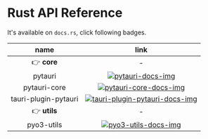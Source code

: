 # Rust API Reference

It's available on `docs.rs`, click following badges.

| name | link |
|:----:|:----:|
| 👉 **core** | - |
| pytauri | [![pytauri-docs-img]][pytauri-docs] |
| pytauri-core | [![pytauri-core-docs-img]][pytauri-core-docs] |
| tauri-plugin-pytauri | [![tauri-plugin-pytauri-docs-img]][tauri-plugin-pytauri-docs] |
| 👉 **utils** | - |
| pyo3-utils | [![pyo3-utils-docs-img]][pyo3-utils-docs] |

[pytauri-docs-img]: https://img.shields.io/docsrs/pytauri
[pytauri-docs]: https://docs.rs/pytauri
[pytauri-core-docs-img]: https://img.shields.io/docsrs/pytauri-core
[pytauri-core-docs]: https://docs.rs/pytauri-core
[tauri-plugin-pytauri-docs-img]: https://img.shields.io/docsrs/tauri-plugin-pytauri
[tauri-plugin-pytauri-docs]: https://docs.rs/tauri-plugin-pytauri
[pyo3-utils-docs-img]: https://img.shields.io/docsrs/pyo3-utils
[pyo3-utils-docs]: https://docs.rs/pyo3-utils
